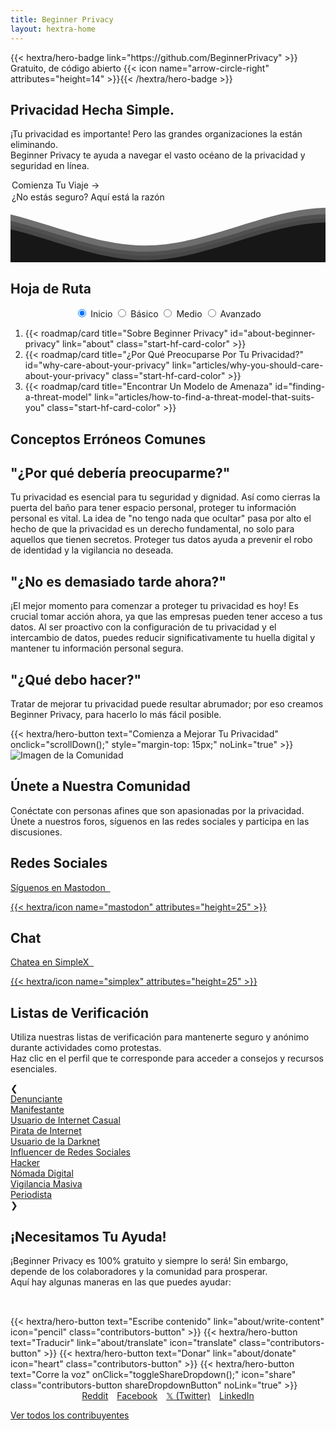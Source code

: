 ```yaml
---
title: Beginner Privacy
layout: hextra-home
---
```

<section class="hero hx-py-40 hx-text-center" id="hero">
  {{< hextra/hero-badge link="https://github.com/BeginnerPrivacy" >}}<div class="hx-w-2 hx-h-2 hx-rounded-full hx-bg-primary-400"></div>
    <span>Gratuito, de código abierto</span>
    {{< icon name="arrow-circle-right" attributes="height=14" >}}{{< /hextra/hero-badge >}}

  <div class="hx-mt-6 hx-mb-4">
    <h1 class="not-prose hx-text-4xl md:hx-text-9xl hx-font-bold hx-leading-none hx-tracking-tighter hx-py-2 hx-bg-clip-text">Privacidad Hecha Simple.</h1>
  </div>

  <div class="hx-mb-6">
    <p class="hx-text-lg">¡Tu privacidad es importante! Pero las grandes organizaciones la están eliminando.<br> Beginner Privacy te ayuda a navegar el vasto océano de la privacidad y seguridad en línea.</p>
  </div>

  <div class="not-prose hx-font-medium hx-cursor-pointer hx-px-10 hx-py-3 hx-rounded-lg hx-text-center hx-text-white hx-inline-block hx-bg-primary-600 hover:hx-bg-primary-700 dark:hx-bg-primary-600 dark:hover:hx-bg-primary-700 hx-transition-all hx-ease-in hx-duration-200 start-now-button" style="margin: 2px;" onclick="scrollDown();">
    Comienza Tu Viaje
    <span class="arrow">&rarr;</span>
  </div>
  <div class="not-prose hx-font-medium hx-cursor-pointer hx-px-10 hx-py-3 hx-rounded-lg hx-text-center hx-text-black dark:hx-text-white hx-inline-block not-sure-button hx-transition-all hx-ease-in hx-duration-200" style="margin: 2px;" onclick="scrollMisconceptions();">¿No estás seguro? Aquí está la razón</div>

  <div class="hero-waves">
    <svg class="waves" xmlns="http://www.w3.org/2000/svg" xmlns:xlink="http://www.w3.org/1999/xlink" viewBox="0 24 150 28" preserveAspectRatio="none" shape-rendering="auto">
      <defs>
        <path id="gentle-wave" d="M-160 44c30 0 58-18 88-18s 58 18 88 18 58-18 88-18 58 18 88 18 v44h-352z" />
      </defs>
      <g class="parallax">
        <use class="wave" xlink:href="#gentle-wave" x="48" y="0" fill="rgba(50,50,50,0.7)" />
        <use class="wave" xlink:href="#gentle-wave" x="48" y="3" fill="rgba(50,50,50,0.5)" />
        <use class="wave" xlink:href="#gentle-wave" x="48" y="5" fill="rgba(50,50,50,0.3)" />
        <use class="wave" xlink:href="#gentle-wave" x="48" y="7" fill="#171717" />
      </g>
    </svg>
  </div>
</section>

<section class="roadmap" id="roadmap">
  <div>
      <h2 class="hx-text-4xl hx-text-center hx-font-bold md:hx-text-5xl">Hoja de Ruta</h2>
      <div style="display: flex; align-items: center; justify-content: center; flex-wrap: wrap;">
        <div class="tabs">
            <input type="radio" id="radio-start" name="tabs" value="start" checked onclick="updateRoadmap()" />
            <label class="tab" for="radio-start">Inicio</label>
            <input type="radio" id="radio-basic" name="tabs" value="basic" onclick="updateRoadmap()" />
            <label class="tab" for="radio-basic">Básico</label>
            <input type="radio" id="radio-medium" name="tabs" value="medium" onclick="updateRoadmap()" />
            <label class="tab" for="radio-medium">Medio</label>
            <input type="radio" id="radio-advanced" name="tabs" value="advanced" onclick="updateRoadmap()" />
            <label class="tab" for="radio-advanced">Avanzado</label>
            <span class="glider"></span>
        </div>
      </div>
  </div>

  <div id="roadmapContent" class="hx-mt-4">
    <div id="startContent" class="roadmap-section">
      <ol class="startContentOL">
        <li>{{< roadmap/card title="Sobre Beginner Privacy" id="about-beginner-privacy" link="about" class="start-hf-card-color" >}}</li>
        <li>{{< roadmap/card title="¿Por Qué Preocuparse Por Tu Privacidad?" id="why-care-about-your-privacy" link="articles/why-you-should-care-about-your-privacy" class="start-hf-card-color" >}}</li>
        <li>{{< roadmap/card title="Encontrar Un Modelo de Amenaza" id="finding-a-threat-model" link="articles/how-to-find-a-threat-model-that-suits-you" class="start-hf-card-color" >}}</li>
      </ol>
    </div>
    <div id="basicContent" class="roadmap-section" style="display:none;">
      <ol>
          <li>{{< roadmap/card title="Introducción Básica" id="basic-introduction" link="about/roadmap-introductions/basic" class="basic-hf-card-color" >}}</li>
          <li>{{< roadmap/card title="Contraseñas Fuertes" id="strong-passwords" link="articles/how-to-create-strong-passwords-and-store-them-securely" class="basic-hf-card-color" >}}</li>
          <li>{{< roadmap/card title="Autenticación de Dos Factores (2FA)" id="two-factor-authentication" link="articles/two-factor-authentication-and-why-you-need-it" class="basic-hf-card-color" >}}</li>
          <li>{{< roadmap/card title="Limitar la Información Compartida" id="limit-information-shared" link="articles/limit-the-personal-information-you-share-online" class="basic-hf-card-color" >}}</li>
          <li>{{< roadmap/card title="Navegador Privado" id="private-browser" link="articles/why-you-need-a-private-browser-to-protect-yourself" class="basic-hf-card-color" >}}</li>
          <li>{{< roadmap/card title="Motor de Búsqueda Privado" id="private-search-engine" link="articles/searching-safely-with-a-privacy-focused-search-engine" class="basic-hf-card-color" >}}</li>
          <li>{{< roadmap/card title="Red Privada Virtual (VPN)" id="virtual-private-network" link="articles/what-is-a-vpn-and-should-you-use-one" class="basic-hf-card-color" >}}</li>
          <li>{{< roadmap/card title="Configuración de Privacidad Móvil" id="mobile-privacy-settings" link="articles/change-these-mobile-settings-for-better-privacy" class="basic-hf-card-color" >}}</li>
          <li>{{< roadmap/card title="Configuración de Privacidad Del Escritorio" id="desktop-privacy-settings" link="articles/desktop-settings-to-change-for-better-privacy" class="basic-hf-card-color" >}}</li>
          <li>{{< roadmap/card title="Correo Electrónico Privado" id="private-email" link="articles/protect-your-communication-with-a-private-email" class="basic-hf-card-color" >}}</li>
          <li>{{< roadmap/card title="Mensajería Segura" id="secure-messaging" link="articles/ditch-sms-and-use-secure-communication-methods" class="basic-hf-card-color" >}}</li>
      </ol>
    </div>
    <div id="mediumContent" class="roadmap-section" style="display:none;">
      <ol>
        <li>{{< roadmap/card title="Introducción Media" id="medium-introduction" link="about/roadmap-introductions/medium" class="medium-hf-card-color" >}}</li>
        <li>{{< roadmap/card title="Cámbiate a Linux" id="switch-to-linux" link="articles/how-to-effortlessly-switch-to-linux-step-by-step-guide" class="medium-hf-card-color" >}}</li>
        <li>{{< roadmap/card title="Software Libre y de Código Abierto" id="free-and-open-source-software" link="articles/break-free-from-proprietary-software-with-foss" class="medium-hf-card-color" >}}</li>
        <li>{{< roadmap/card title="DNS Encriptado" id="encrypted-dns" link="articles/why-you-need-to-use-an-encrypted-dns" class="medium-hf-card-color" >}}</li>
        <li>{{< roadmap/card title="Interfaces de Redes Sociales" id="social-media-frontends" link="articles/why-you-should-ditch-social-media-and-use-a-frontend"  class="medium-hf-card-color" >}}</li>
        <li>{{< roadmap/card title="Eliminación de Corredores de Datos" id="removal-from-data-brokers" link="articles/how-to-remove-yourself-from-data-brokers" class="medium-hf-card-color" >}}</li>
        <li>{{< roadmap/card title="¿Qué es Tor?" id="what-is-tor" link="articles/navigating-the-web-anonymously-a-guide-to-tor-basics" class="medium-hf-card-color" >}}</li>
      </ol>
    </div>
    <div id="advancedContent" class="roadmap-section" style="display:none;">
      <ol>
        <li>{{< roadmap/card title="Introducción Avanzada" id="advanced-introduction" link="about/roadmap-introductions/advanced" class="advanced-hf-card-color" >}}</li>
        <li>{{< roadmap/card title="Sistema Operativo de Escritorio" id="desktop-operating-system" link="articles/the-best-desktop-operating-systems-for-high-risk-individuals" class="advanced-hf-card-color" >}}</li>
        <li>{{< roadmap/card title="Sistema Operativo Móvil" id="mobile-operating-system" link="articles/the-best-private-mobile-operating-systems" class="advanced-hf-card-color" >}}</li>
        <li>{{< roadmap/card title="Autoalojamiento" id="self-hosting" link="articles/why-you-should-start-self-hosting-your-own-services"  class="advanced-hf-card-color" >}}</li>
        <li>{{< roadmap/card title="Criptomoneda" id="cryptocurrency" link="articles/cryptocurrency-and-anonymity-a-guide-to-buying-things-without-a-trace" class="advanced-hf-card-color" >}}</li>
        <li>{{< roadmap/card title="Seguridad Física" id="physical-security" link="articles/why-you-should-enhance-your-physical-security" class="advanced-hf-card-color" >}}</li>
        <li>{{< roadmap/card title="Inteligencia de Amenazas" id="threat-intelligence" link="articles/threat-intelligence-explained-how-to-leverage-it-for-enhanced-security" class="advanced-hf-card-color" >}}</li>
      </ol>
    </div>
  </div>
</section>

<section id="common-misconceptions" class="hx-text-center">
    <h2 class="hx-text-4xl hx-font-bold md:hx-text-6xl hx-inline">Conceptos Erróneos Comunes</h2>
    <div class="misconception-container">
        <div class="misconception-card">
            <h2 class="hx-text-2xl hx-font-bold">"¿Por qué debería preocuparme?"</h2>
            <p class="hx-text-base">Tu privacidad es esencial para tu seguridad y dignidad. Así como cierras la puerta del baño para tener espacio personal, proteger tu información personal es vital. La idea de "no tengo nada que ocultar" pasa por alto el hecho de que la privacidad es un derecho fundamental, no solo para aquellos que tienen secretos. Proteger tus datos ayuda a prevenir el robo de identidad y la vigilancia no deseada.</p>
        </div>
        <div class="misconception-card">
            <h2 class="hx-text-2xl hx-font-bold">"¿No es demasiado tarde ahora?"</h2>
            <p class="hx-text-base">¡El mejor momento para comenzar a proteger tu privacidad es hoy! Es crucial tomar acción ahora, ya que las empresas pueden tener acceso a tus datos. Al ser proactivo con la configuración de tu privacidad y el intercambio de datos, puedes reducir significativamente tu huella digital y mantener tu información personal segura.</p>
        </div>
        <div class="misconception-card">
            <h2 class="hx-text-2xl hx-font-bold">"¿Qué debo hacer?"</h2>
            <p class="hx-text-base">Tratar de mejorar tu privacidad puede resultar abrumador; por eso creamos Beginner Privacy, para hacerlo lo más fácil posible.</p>
            {{< hextra/hero-button text="Comienza a Mejorar Tu Privacidad" onclick="scrollDown();" style="margin-top: 15px;" noLink="true" >}}
        </div>
    </div>
</section>

<section class="community-section">
    <div class="community-content">
        <img src="../images/earth.webp" alt="Imagen de la Comunidad" class="community-image">
    </div>
    <div class="community-cta">
        <h2 class="hx-text-4xl hx-font-bold md:hx-text-5xl hx-leading-none">Únete a Nuestra Comunidad</h2>
        <p class="hx-text-base">Conéctate con personas afines que son apasionadas por la privacidad. Únete a nuestros foros, síguenos en las redes sociales y participa en las discusiones.</p>
        <div class="social-chat-container">
          <div class="chat-section">
            <h2 class="hx-text-2rem hx-font-bold hx-leading-none">Redes Sociales</h2>
            <a href="https://mastodon.social/@BeginnerPrivacy" target="_blank" title="Mastodon" rel="noopener noreferrer">
              <div class="chat-section-button">
                <p>Síguenos en Mastodon&nbsp;&nbsp;</p>{{< hextra/icon name="mastodon" attributes="height=25" >}}
              </div>
            </a>
          </div>
          <div class="chat-section">
            <h2 class="hx-text-2rem hx-font-bold hx-leading-none">Chat</h2>
            <a href="about/join-simplex-group" target="_blank" title="SimpleX Chat">
              <div class="chat-section-button">
                <p>Chatea en SimpleX&nbsp;&nbsp;</p>{{< hextra/icon name="simplex" attributes="height=25" >}}
              </div>
            </a>
          </div>
        </div>
    </div>
</section>

<section class="checklists-section">
  <h2 class="hx-text-4xl hx-font-bold md:hx-text-6xl hx-text-center">Listas de Verificación</h2>
  <p class="hx-text-base hx-mb-10px hx-text-center">Utiliza nuestras listas de verificación para mantenerte seguro y anónimo durante actividades como protestas. <br>Haz clic en el perfil que te corresponde para acceder a consejos y recursos esenciales.</p>
  <div class="carousel-container" aria-label="Checklists carousel">
    <div class="carousel-button prev" aria-label="Previous">&#10094;</div>
      <div class="carousel" tabindex="0" aria-roledescription="carousel" aria-live="polite" aria-atomic="true">
        <div class="carousel-track">
          <a href="checklists/?m=whistleblower" draggable="false" tabindex="-1">
            <div class="carousel-item" tabindex="0">Denunciante</div>
          </a>
          <a href="checklists/?m=protestor" draggable="false" tabindex="-1">
            <div class="carousel-item" tabindex="0">Manifestante</div>
          </a>
          <a href="checklists/?m=casual-internet-user" draggable="false" tabindex="-1">
            <div class="carousel-item" tabindex="0">Usuario de Internet Casual</div>
          </a>
          <a href="checklists/?m=internet-pirate" draggable="false" tabindex="-1">
            <div class="carousel-item" tabindex="0">Pirata de Internet</div>
          </a>
          <a href="checklists/?m=darknet-user" draggable="false" tabindex="-1">
            <div class="carousel-item" tabindex="0">Usuario de la Darknet</div>
          </a>
          <a href="checklists/?m=social-media-influencer" draggable="false" tabindex="-1">
            <div class="carousel-item" tabindex="0">Influencer de Redes Sociales</div>
          </a>
          <a href="checklists/?m=hacker" draggable="false" tabindex="-1">
            <div class="carousel-item" tabindex="0">Hacker</div>
          </a>
          <a href="checklists/?m=digital-nomad" draggable="false" tabindex="-1">
            <div class="carousel-item" tabindex="0">Nómada Digital</div>
          </a>
          <a href="checklists/?m=mass-surveillance" draggable="false" tabindex="-1">
            <div class="carousel-item" tabindex="0">Vigilancia Masiva</div>
          </a>
          <a href="checklists/?m=journalist" draggable="false" tabindex="-1">
            <div class="carousel-item" tabindex="0">Periodista</div>
          </a>
        </div>
      </div>
    <div class="carousel-button next" aria-label="Next">&#10095;</div>
    <div class="carousel-fade left"></div>
    <div class="carousel-fade right"></div>
  </div>
</section>

<section id="contributors" class="hx-mb-16">
    <h2 class="hx-text-4xl hx-font-bold md:hx-text-6xl">¡Necesitamos Tu Ayuda!</h2>
    <p class="hx-text-base">¡Beginner Privacy es 100% gratuito y siempre lo será! Sin embargo, depende de los colaboradores y la comunidad para prosperar.<br>Aquí hay algunas maneras en las que puedes ayudar:</p>
    <div style="display: inline-flex; flex-wrap: wrap; justify-content: center; margin-top: 2rem;">
      {{< hextra/hero-button text="Escribe contenido" link="about/write-content" icon="pencil" class="contributors-button" >}}
      {{< hextra/hero-button text="Traducir" link="about/translate" icon="translate" class="contributors-button" >}}
      {{< hextra/hero-button text="Donar" link="about/donate" icon="heart" class="contributors-button" >}}
      {{< hextra/hero-button text="Corre la voz" onClick="toggleShareDropdown();" icon="share" class="contributors-button shareDropdownButton" noLink="true" >}}
      <div id="shareDropdown" class="dropdown-content">
        <a href="https://www.reddit.com/login/?dest=https%3A%2F%2Fwww.reddit.com%2Fsubmit%3Furl%3Dhttps%253A%252F%252Fbeginnerprivacy.com%26title%3DStart%2BYour%2BPrivacy%2BJourney%2BToday%2521" target="_blank" style="padding-inline: 5px;">Reddit</a>
        <a href="https://www.facebook.com/sharer/sharer.php?u=https://beginnerprivacy.com" target="_blank" style="padding-inline: 5px;">Facebook</a>
        <a href="https://x.com/intent/post?text=Start%20Your%20Privacy%20Journey%20Today!&url=https%3A%2F%2Fbeginnerprivacy.com&mx=2" target="_blank" style="padding-inline: 5px;">𝕏 (Twitter)</a>
        <a href="https://www.linkedin.com/uas/login?session_redirect=https%3A%2F%2Fwww.linkedin.com%2FshareArticle%3Fmini%3Dtrue%26url%3Dhttps%3A%2F%2Fbeginnerprivacy.com%26title%3DStart%2BYour%2BPrivacy%2BJourney%2BToday%21" target="_blank" style="padding-inline: 5px;">LinkedIn</a>
      </div>
    </div>
    <a href="about/contributors"><p class="hx-text-base hx-underline hx-mt-4">Ver todos los contribuyentes</p></a>
</section>
